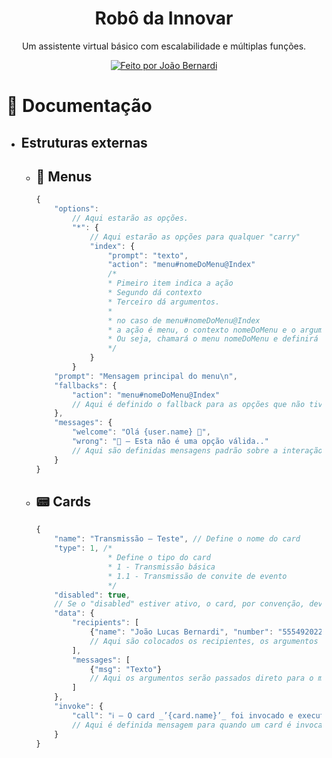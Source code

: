 <h1 align="center">Robô da Innovar</h1>
<p align="center">
    Um assistente virtual básico com escalabilidade e múltiplas funções.
</p>
<p align="center">
    <a href="https://twitter.com/jaobernard">
        <img alt="Feito por João Bernardi" src="https://img.shields.io/badge/feito%20por-%40jaobernard-1DA1F2">
    </a>
</p>

# 📑 Documentação
- ## Estruturas externas
    - ## 🧪 Menus
        ```js
        {
            "options": 
                // Aqui estarão as opções.
                "*": {
                    // Aqui estarão as opções para qualquer "carry"
                    "index": {
                        "prompt": "texto",
                        "action": "menu#nomeDoMenu@Index" 
                        /* 
                        * Pimeiro item indica a ação
                        * Segundo dá contexto
                        * Terceiro dá argumentos.
                        * 
                        * no caso de menu#nomeDoMenu@Index
                        * a ação é menu, o contexto nomeDoMenu e o argumento é Index
                        * Ou seja, chamará o menu nomeDoMenu e definirá o "carry" para Index.
                        */
                    }
                }
            "prompt": "Mensagem principal do menu\n",
            "fallbacks": {
                "action": "menu#nomeDoMenu@Index"
                // Aqui é definido o fallback para as opções que não tiverem a chave de "action"
            },
            "messages": {
                "welcome": "Olá {user.name} 👋",
                "wrong": "📛 — Esta não é uma opção válida.."
                // Aqui são definidas mensagens padrão sobre a interação do usuário
            }
        }
        ```
    - ## 📟 Cards
        ```js
        {
            "name": "Transmissão — Teste", // Define o nome do card
            "type": 1, /*
                        * Define o tipo do card
                        * 1 - Transmissão básica
                        * 1.1 - Transmissão de convite de evento
                        */
            "disabled": true,
            // Se o "disabled" estiver ativo, o card, por convenção, deverá ser ignorado.
            "data": {
                "recipients": [
                    {"name": "João Lucas Bernardi", "number": "555492022338"}
                    // Aqui são colocados os recipientes, os argumentos serão passados para lib.structures.User.no_id
                ],
                "messages": [
                    {"msg": "Texto"}
                    // Aqui os argumentos serão passados direto para o método send_message de lib.structures.User
                ]
            },
            "invoke": {
                "call": "ℹ️ — O card _’{card.name}’_ foi invocado e executará as suas tarefas."
                // Aqui é definida mensagem para quando um card é invocado.
            }
        }
        ```